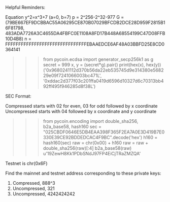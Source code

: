Helpful Reminders:

Equation y^2=x^3+7 (a=0, b=7)
p = 2^256-2^32-977
G = (79BE667EF9DCBBAC55A06295CE870B07029BFCDB2DCE28D959F2815B16F81798, 483ADA7726A3C4655DA4FBFC0E1108A8FD17B448A68554199C47D08FFB10D4B8)
n = FFFFFFFFFFFFFFFFFFFFFFFFFFFFFFFEBAAEDCE6AF48A03BBFD25E8CD0364141

>>> from pycoin.ecdsa import generator_secp256k1 as g
>>> secret = 999
>>> x, y = (secret*g).pair()
>>> print(hex(x), hex(y))
('0x9680241112d370b56da22eb535745d9e314380e568229e09f7241066003bc471L', '0xddac2d377f03c201ffa0419d6596d10327d6c70313bb492ff495f946285d8f38L')

SEC Format:

Compressed starts with 02 for even, 03 for odd followed by x coordinate
Uncompressed starts with 04 followed by x coordinate and y coordinate

>>> from pycoin.encoding import double_sha256, b2a_base58, hash160
>>> sec = "025CBDF0646E5DB4EAA398F365F2EA7A0E3D419B7E0330E39CE92BDDEDCAC4F9BC".decode('hex')
>>> h160 = hash160(sec)
>>> raw = chr(0x00) + h160
>>> raw = raw + double_sha256(raw)[:4]
>>> b2a_base58(raw)
u'19ZewH8Kk1PDbSNdJ97FP4EiCjTRaZMZQA'

Testnet is chr(0x6F)

Find the mainnet and testnet address corresponding to these private keys:

1. Compressed, 888^3
2. Uncompressed, 321
3. Uncompressed, 4242424242